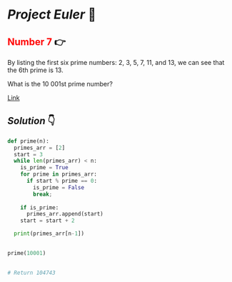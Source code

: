 # **_Project Euler_** 🐍

## <span style="color:red">Number 7</span> 👉 

 
By listing the first six prime numbers: 2, 3, 5, 7, 11, and 13, we can see that the 6th prime is 13.

What is the 10 001st prime number?

[Link](https://projecteuler.net/problem=7)

## _Solution_ 👇 

```python
def prime(n):
  primes_arr = [2]
  start = 3
  while len(primes_arr) < n:
    is_prime = True
    for prime in primes_arr:
      if start % prime == 0:
        is_prime = False
        break;
      
    if is_prime:
      primes_arr.append(start)
    start = start + 2

  print(primes_arr[n-1])

 
prime(10001)
      

# Return 104743
```